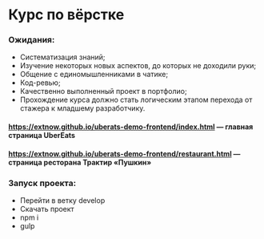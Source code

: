# Курс по вёрстке

### Ожидания:

* Систематизация знаний;
* Изучение некоторых новых аспектов, до которых не доходили руки;
* Общение с единомышленниками в чатике;
* Код-ревью;
* Качественно выполненный проект в портфолио;
* Прохождение курса должно стать логическим этапом перехода от стажера к младшему разработчику.

#### https://extnow.github.io/uberats-demo-frontend/index.html — главная страница UberEats
#### https://extnow.github.io/uberats-demo-frontend/restaurant.html — страница ресторана Трактир «Пушкин»

### Запуск проекта:

* Перейти в ветку develop
* Скачать проект
* npm i
* gulp
